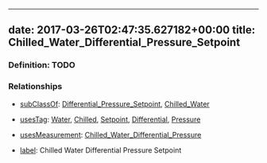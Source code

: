 
---
date: 2017-03-26T02:47:35.627182+00:00
title: Chilled_Water_Differential_Pressure_Setpoint
---
### Definition: TODO

### Relationships

* [subClassOf](http://www.w3.org/2000/01/rdf-schema#subClassOf): [Differential_Pressure_Setpoint](https://brickschema.org/schema/1.0/Brick#Differential_Pressure_Setpoint), [Chilled_Water](https://brickschema.org/schema/1.0/Brick#Chilled_Water)

* [usesTag](https://brickschema.org/schema/1.0/BrickFrame#usesTag): [Water](https://brickschema.org/schema/1.0/BrickTag#Water), [Chilled](https://brickschema.org/schema/1.0/BrickTag#Chilled), [Setpoint](https://brickschema.org/schema/1.0/BrickTag#Setpoint), [Differential](https://brickschema.org/schema/1.0/BrickTag#Differential), [Pressure](https://brickschema.org/schema/1.0/BrickTag#Pressure)

* [usesMeasurement](https://brickschema.org/schema/1.0/BrickFrame#usesMeasurement): [Chilled_Water_Differential_Pressure](https://brickschema.org/schema/1.0/Brick#Chilled_Water_Differential_Pressure)

* [label](http://www.w3.org/2000/01/rdf-schema#label): Chilled Water Differential Pressure Setpoint
